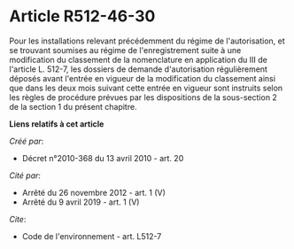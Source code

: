 # Article R512-46-30

Pour les installations relevant précédemment du régime de l'autorisation, et se trouvant soumises au régime de
l'enregistrement suite à une modification du classement de la nomenclature en application du III de l'article L. 512-7, les
dossiers de demande d'autorisation régulièrement déposés avant l'entrée en vigueur de la modification du classement ainsi que
dans les deux mois suivant cette entrée en vigueur sont instruits selon les règles de procédure prévues par les dispositions
de la sous-section 2 de la section 1 du présent chapitre.

**Liens relatifs à cet article**

_Créé par_:

  - Décret n°2010-368 du 13 avril 2010 - art. 20

_Cité par_:

  - Arrêté du 26 novembre 2012 - art. 1 (V)
  - Arrêté du 9 avril 2019 - art. 1 (V)

_Cite_:

  - Code de l'environnement - art. L512-7
